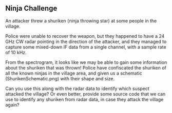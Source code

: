 ## Ninja Challenge

An attacker threw a shuriken (ninja throwing star) at some people in the village.

Police were unable to recover the weapon, but they happened to have a 24 GHz CW radar pointing in the direction of the attacker, and they managed to capture some mixed-down IF data from a single channel, with a sample rate of 10 kHz. 

From the spectrogram, it looks like we may be able to gain some information about the shuriken that was thrown!
Police have confiscated the shuriken of all the known ninjas in the village area, and given us a schematic (ShurikenSchematic.png) with their shape and size. 

Can you use this along with the radar data to identify which suspect attacked the village?
Or even better, provide some source code that we can use to identify any shuriken from radar data, in case they attack the village again?